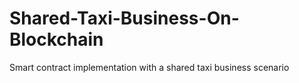 # Shared-Taxi-Business-On-Blockchain
Smart contract implementation with a shared taxi business scenario
